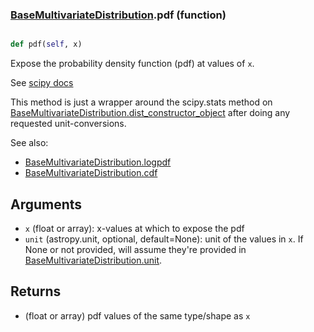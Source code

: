 ### [BaseMultivariateDistribution](BaseMultivariateDistribution.md).pdf (function)


```py

def pdf(self, x)

```



Expose the probability density function (pdf) at values of `x`.

See [scipy docs](https://docs.scipy.org/doc/scipy/reference/generated/scipy.stats.rv_continuous.pdf.html)

This method is just a wrapper around the scipy.stats method on
[BaseMultivariateDistribution.dist_constructor_object](BaseMultivariateDistribution.dist_constructor_object.md) after doing any requested unit-conversions.

See also:
* [BaseMultivariateDistribution.logpdf](BaseMultivariateDistribution.logpdf.md)
* [BaseMultivariateDistribution.cdf](BaseMultivariateDistribution.cdf.md)

Arguments
----------
* `x` (float or array): x-values at which to expose the pdf
* `unit` (astropy.unit, optional, default=None): unit of the values
    in `x`.  If None or not provided, will assume they're provided in
    [BaseMultivariateDistribution.unit](BaseMultivariateDistribution.unit.md).

Returns
---------
* (float or array) pdf values of the same type/shape as `x`

